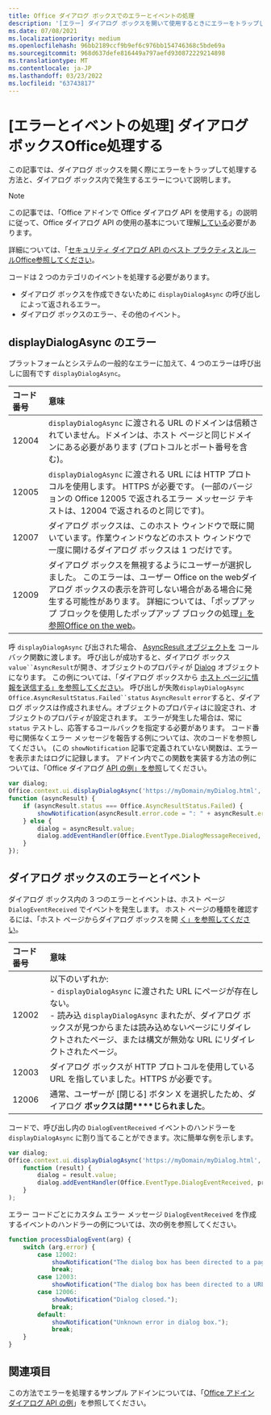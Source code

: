 ```yaml
---
title: Office ダイアログ ボックスでのエラーとイベントの処理
description: '[エラー] ダイアログ ボックスを開いて使用するときにエラーをトラップして処理するOffice説明します。'
ms.date: 07/08/2021
ms.localizationpriority: medium
ms.openlocfilehash: 96bb2189ccf9b9ef6c976bb154746368c5bde69a
ms.sourcegitcommit: 968d637defe816449a797aefd930872229214898
ms.translationtype: MT
ms.contentlocale: ja-JP
ms.lasthandoff: 03/23/2022
ms.locfileid: "63743817"
---
```

# <a name="handle-errors-and-events-in-the-office-dialog-box"></a>[エラーとイベントの処理] ダイアログ ボックスOffice処理する

この記事では、ダイアログ ボックスを開く際にエラーをトラップして処理する方法と、ダイアログ ボックス内で発生するエラーについて説明します。

> [!NOTE]
> この記事では、「Office アドインで Office ダイアログ API を使用する」の説明に従って、Office ダイアログ API の使用の基本について理解[している](dialog-api-in-office-add-ins.md)必要があります。
> 
> 詳細については、「[セキュリティ ダイアログ API のベスト プラクティスとルールOffice参照してください](dialog-best-practices.md)。

コードは 2 つのカテゴリのイベントを処理する必要があります。

- ダイアログ ボックスを作成できないために `displayDialogAsync` の呼び出しによって返されるエラー。
- ダイアログ ボックスのエラー、その他のイベント。

## <a name="errors-from-displaydialogasync"></a>displayDialogAsync のエラー

プラットフォームとシステムの一般的なエラーに加えて、4 つのエラーは呼び出しに固有です `displayDialogAsync`。

|コード番号|意味|
|:-----|:-----|
|12004|`displayDialogAsync` に渡される URL のドメインは信頼されていません。ドメインは、ホスト ページと同じドメインにある必要があります (プロトコルとポート番号を含む)。|
|12005|`displayDialogAsync` に渡される URL には HTTP プロトコルを使用します。 HTTPS が必要です。 (一部のバージョンの Office 12005 で返されるエラー メッセージ テキストは、12004 で返されるのと同じです)。|
|<span id="12007">12007</span><!-- The span is needed because office-js-helpers has an error message that links to this table row. -->|ダイアログ ボックスは、このホスト ウィンドウで既に開いています。作業ウィンドウなどのホスト ウィンドウで一度に開けるダイアログ ボックスは 1 つだけです。|
|12009|ダイアログ ボックスを無視するようにユーザーが選択しました。 このエラーは、ユーザー Office on the webダイアログ ボックスの表示を許可しない場合がある場合に発生する可能性があります。 詳細については、「ポップアップ ブロックを使用したポップアップ ブロックの処理[」を参照Office on the web](dialog-best-practices.md#handle-pop-up-blockers-with-office-on-the-web)。|

呼 `displayDialogAsync` び出された場合、 [AsyncResult オブジェクトを](/javascript/api/office/office.asyncresult) コールバック関数に渡します。 呼び出しが成功すると、ダイアログ ボックス`value``AsyncResult`が開き、オブジェクトのプロパティが [Dialog](/javascript/api/office/office.dialog) オブジェクトになります。 この例については、「ダイアログ ボックスから [ホスト ページに情報を送信する」を参照してください](dialog-api-in-office-add-ins.md#send-information-from-the-dialog-box-to-the-host-page)。 呼び出しが失敗`displayDialogAsync` `Office.AsyncResultStatus.Failed``status` `AsyncResult` `error`すると、ダイアログ ボックスは作成されません。オブジェクトのプロパティはに設定され、オブジェクトのプロパティが設定されます。 エラーが発生した場合は、常に `status` テストし、応答するコールバックを指定する必要があります。 コード番号に関係なくエラー メッセージを報告する例については、次のコードを参照してください。 (この `showNotification` 記事で定義されていない関数は、エラーを表示またはログに記録します。 アドイン内でこの関数を実装する方法の例については、「Office ダイアログ [API の例」を参照](https://github.com/OfficeDev/Office-Add-in-Dialog-API-Simple-Example)してください。

```js
var dialog;
Office.context.ui.displayDialogAsync('https://myDomain/myDialog.html',
function (asyncResult) {
    if (asyncResult.status === Office.AsyncResultStatus.Failed) {
        showNotification(asyncResult.error.code = ": " + asyncResult.error.message);
    } else {
        dialog = asyncResult.value;
        dialog.addEventHandler(Office.EventType.DialogMessageReceived, processMessage);
    }
});
```

## <a name="errors-and-events-in-the-dialog-box"></a>ダイアログ ボックスのエラーとイベント

ダイアログ ボックス内の 3 つのエラーとイベントは、ホスト ページ `DialogEventReceived` でイベントを発生します。 ホスト ページの種類を確認するには、「ホスト ページからダイアログ ボックスを開 [く」を参照してください](dialog-api-in-office-add-ins.md#open-a-dialog-box-from-a-host-page)。

|コード番号|意味|
|:-----|:-----|
|12002|以下のいずれか:<br> - `displayDialogAsync` に渡された URL にページが存在しない。<br> - 読み込 `displayDialogAsync` まれたが、ダイアログ ボックスが見つからまたは読み込めないページにリダイレクトされたページ、または構文が無効な URL にリダイレクトされたページ。|
|12003|ダイアログ ボックスが HTTP プロトコルを使用している URL を指していました。HTTPS が必要です。|
|12006|通常、ユーザーが [閉じる] ボタン X を選択したため、ダイアログ **ボックスは閉****じられました**。|

コードで、呼び出し内の `DialogEventReceived` イベントのハンドラーを `displayDialogAsync` に割り当てることができます。次に簡単な例を示します。

```js
var dialog;
Office.context.ui.displayDialogAsync('https://myDomain/myDialog.html',
    function (result) {
        dialog = result.value;
        dialog.addEventHandler(Office.EventType.DialogEventReceived, processDialogEvent);
    }
);
```

エラー コードごとにカスタム エラー メッセージ `DialogEventReceived` を作成するイベントのハンドラーの例については、次の例を参照してください。

```js
function processDialogEvent(arg) {
    switch (arg.error) {
        case 12002:
            showNotification("The dialog box has been directed to a page that it cannot find or load, or the URL syntax is invalid.");
            break;
        case 12003:
            showNotification("The dialog box has been directed to a URL with the HTTP protocol. HTTPS is required.");            break;
        case 12006:
            showNotification("Dialog closed.");
            break;
        default:
            showNotification("Unknown error in dialog box.");
            break;
    }
}
```

## <a name="see-also"></a>関連項目

この方法でエラーを処理するサンプル アドインについては、「[Office アドイン ダイアログ API の例](https://github.com/OfficeDev/Office-Add-in-Dialog-API-Simple-Example)」を参照してください。
